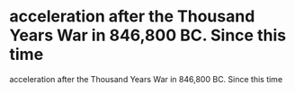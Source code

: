 # acceleration after the Thousand Years War in 846,800 BC. Since this time

acceleration after the Thousand Years War in 846,800 BC. Since this time